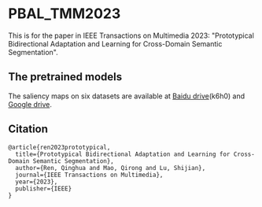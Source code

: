 # PBAL_TMM2023
This is for the paper in IEEE Transactions on Multimedia 2023: "Prototypical Bidirectional Adaptation and Learning for Cross-Domain Semantic Segmentation".

The pretrained models
---
The saliency maps on six datasets are available at [Baidu drive](https://pan.baidu.com/s/1Uj2wOH5qJaFOkmF4VrX2gA)(k6h0) and [Google drive](https://drive.google.com/file/d/15wf5GAK4m8y7J6nuJRIOOH_jsgdR2XRS/view?usp=sharing).

Citation
---
```
@article{ren2023prototypical,
  title={Prototypical Bidirectional Adaptation and Learning for Cross-Domain Semantic Segmentation},
  author={Ren, Qinghua and Mao, Qirong and Lu, Shijian},
  journal={IEEE Transactions on Multimedia},
  year={2023},
  publisher={IEEE}
}
```
